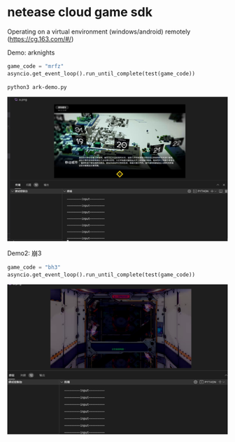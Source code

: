 # netease cloud game sdk

Operating on a virtual environment (windows/android) remotely (https://cg.163.com/#/)

Demo: arknights

```python
game_code = "mrfz"
asyncio.get_event_loop().run_until_complete(test(game_code))


```
```bash
python3 ark-demo.py
```

![demo](demo.jpg)

Demo2: 崩3

```python
game_code = "bh3"
asyncio.get_event_loop().run_until_complete(test(game_code))
```

![demo2](demo2.png)

